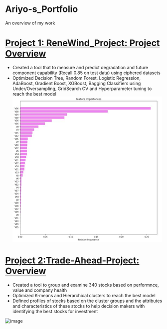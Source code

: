 # Ariyo-s_Portfolio
An overview of my work

# [Project 1: ReneWind_Project: Project Overview](https://github.com/Ariyo347/ReneWind_Project/)
* Created a tool that to measure and predict degradation and future component capability (Recall 0.85 on test data) using ciphered datasets
* Optimized Decision Tree, Random Forest, Logistic Regression, AdaBoost, Gradient Boost, XGBoost, Bagging Classifiers using Under/Oversampling, GridSearch CV and Hyperparameter tuning to reach the best model
![](https://github.com/Ariyo347/Ariyo-s_Portfolio/blob/main/images/feature%20importances.JPG)
 
# [Project 2:Trade-Ahead-Project: Overview](https://github.com/Ariyo347/Trade-Ahead-Project/)
* Created a tool to group and examine 340 stocks based on performnce, value and company health
* Optimized K-means and Hierarchical clusters to reach the best model
* Defined profiles of stocks based on the cluster groups and the attributes and characteristics of these stocks to help decision makers with identifying the best stocks for investment

![image](https://github.com/Ariyo347/Ariyo-s_Portfolio/assets/113588909/45678c05-f25d-48fb-a028-307dfae9d7f5)
